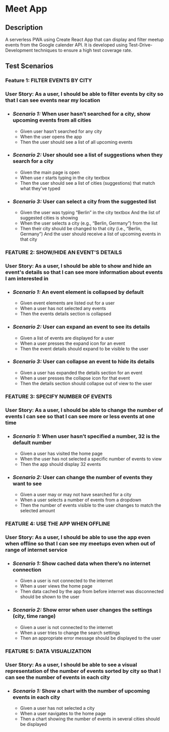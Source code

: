 # Meet App

## **Description**

A serverless PWA using Create React App that can display and filter meetup events from the Google calender API. It is developed using Test-Drive-Development techniques to ensure a high test coverage rate.

## Test Scenarios

### **Feature 1:** FILTER EVENTS BY CITY

### User Story: As a user, I should be able to filter events by city so that I can see events near my location

* ### *Scenario 1:* When user hasn’t searched for a city, show upcoming events from all cities

  * Given user hasn’t searched for any city
  * When the user opens the app
  * Then the user should see a list of all upcoming events

* ### *Scenario 2:* User should see a list of suggestions when they search for a city

  * Given the main page is open
  * When use  r starts typing in the city textbox
  * Then the   user should see a list of cities (suggestions) that match what they’ve typed

* ### *Scenario 3:* User can select a city from the suggested list

  * Given the user was typing “Berlin” in the city textbox And the list of suggested cities is showing
  * When the user selects a city (e.g., “Berlin, Germany”) from the list
  * Then their city should be changed to that city (i.e., “Berlin, Germany”) And the user should receive a list of upcoming events in that city

### **FEATURE 2:** SHOW/HIDE AN EVENT'S DETAILS

### User Story: As a user, I should be able to show and hide an event's details so that I can see more information about events I am interested in

* ### *Scenario 1:* An event element is collapsed by default

  * Given event elements are listed out for a user
  * When a user has not selected any events
  * Then the events details section is collapsed

* ### *Scenario 2:* User can expand an event to see its details

  * Given a list of events are displayed for a user
  * When a user presses the expand icon for an event
  * Then the event details should expand to be visible to the user

* ### *Scenario 3:* User can collapse an event to hide its details

  * Given a user has expanded the details section for an event
  * When a user presses the collapse icon for that event
  * Then the details section should collapse out of view to the user

### **FEATURE 3:** SPECIFY NUMBER OF EVENTS

### User Story: As a user, I should be able to change the number of events I can see so that I can see more or less events at one time

* ### *Scenario 1:* When user hasn’t specified a number, 32 is the default number

  * Given a user has visited the home page
  * When the user has not selected a specific number of events to view
  * Then the app should display 32 events

* ### *Scenario 2:* User can change the number of events they want to see

  * Given a user may or may not have searched for a city
  * When a user selects a number of events from a dropdown
  * Then the number of events visible to the user changes to match the selected amount

### **FEATURE 4:** USE THE APP WHEN OFFLINE

### User Story: As a user, I should be able to use the app even when offline so that I can see my meetups even when out of range of internet service

* ### *Scenario 1:* Show cached data when there’s no internet connection

  * Given a user is not connected to the internet
  * When a user views the home page
  * Then data cached by the app from before internet was disconnected should be shown to the user

* ### *Scenario 2:* Show error when user changes the settings (city, time range)

  * Given a user is not connected to the internet
  * When a user tries to change the search settings
  * Then an appropriate error message should be displayed to the user

### **FEATURE 5:** DATA VISUALIZATION

### User Story: As a user, I should be able to see a visual representation of the number of events sorted by city so that I can see the number of events in each city

* ### *Scenario 1:* Show a chart with the number of upcoming events in each city

  * Given a user has not selected a city
  * When a user navigates to the home page
  * Then a chart showing the number of events in several cities should be displayed
